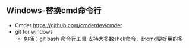 ## Windows-替换cmd命令行

- Cmder https://github.com/cmderdev/cmder
- git for windows
    - 包括：git bash 命令行工具 支持大多数shell命令，比cmd要好用的多
